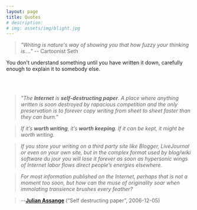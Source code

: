 ```yaml
---
layout: page
title: Quotes
# description: 
# img: assets/img/blight.jpg
---
```


> *"Writing is nature's way of showing you that how fuzzy your thinking is...."* -- Cartoonist Seth

You don't understand something until you have written it down, carefully enough to explain it to somebody else.

<br>
<br>

> *"The **Internet** is **self-destructing paper**. A place where anything written is soon destroyed by rapacious competition and the only preservation is to forever copy writing from sheet to sheet faster than they can burn."*

> *If it’s **worth writing**, it’s **worth keeping**. If it can be kept, it might be worth writing.*

> *If you store your writing on a third party site like Blogger, LiveJournal or even on your own site, but in the complex format used by blog/wiki software du jour you will lose it forever as soon as hypersonic wings of Internet labor flows direct people’s energies elsewhere.*

> *For most information published on the Internet, perhaps that is not a moment too soon, but how can the muse of originality soar when immolating transience brushes every feather?*

>--[**Julian Assange**](https://en.wikipedia.org/wiki/Julian_Assange) (“Self destructing paper”, 2006-12-05)
